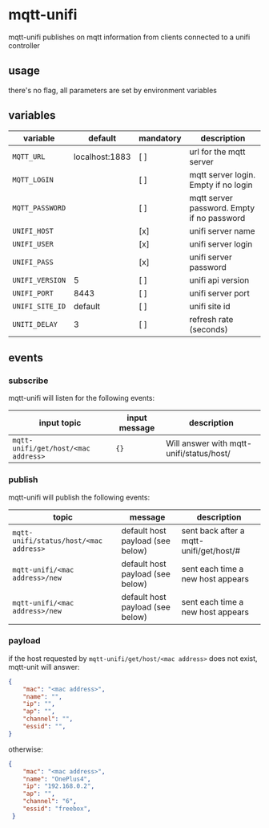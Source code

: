 # mqtt-unifi

mqtt-unifi publishes on mqtt information from clients connected to a unifi controller

## usage

there's no flag, all parameters are set by environment variables

## variables

variable | default | mandatory | description
---------|---------|-----------|------------
`MQTT_URL`      | localhost:1883 | [ ] | url for the mqtt server
`MQTT_LOGIN`    |                | [ ] | mqtt server login. Empty if no login
`MQTT_PASSWORD` |                | [ ] | mqtt server password. Empty if no password
`UNIFI_HOST`    |                | [x] | unifi server name
`UNIFI_USER`    |                | [x] | unifi server login
`UNIFI_PASS`    |                | [x] | unifi server password
`UNIFI_VERSION` | 5              | [ ] | unifi api version
`UNIFI_PORT`    | 8443           | [ ] | unifi server port
`UNIFI_SITE_ID` | default        | [ ] | unifi site id
`UNITI_DELAY`   | 3              | [ ] | refresh rate (seconds)

## events

### subscribe

mqtt-unifi will listen for the following events:

input topic | input message | description
------------|---------------|------------
`mqtt-unifi/get/host/<mac address>` | `{}` |  Will answer with mqtt-unifi/status/host/<mac address>

### publish

mqtt-unifi will publish the following events:

topic | message | description
------|---------|------------
`mqtt-unifi/status/host/<mac address>` | default host payload (see below) | sent back after a mqtt-unifi/get/host/#
`mqtt-unifi/<mac address>/new` | default host payload (see below) | sent each time a new host appears
`mqtt-unifi/<mac address>/new` | default host payload (see below) | sent each time a new host appears

### payload

if the host requested by `mqtt-unifi/get/host/<mac address>` does not exist, mqtt-unit will answer:

```json
{
	"mac": "<mac address>",
	"name": "",
	"ip": "",
	"ap": "",
	"channel": "",
	"essid": "",
}
```

otherwise:

```json
{
	"mac": "<mac address>",
	"name": "OnePlus4",
	"ip": "192.168.0.2",
	"ap": "",
	"channel": "6",
	"essid": "freebox",
 }
```
